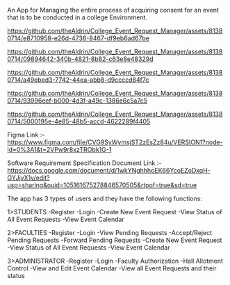 An App for Managing the entire process of acquiring consent for an event that is to be conducted in a college Environment.



https://github.com/theAldrin/College_Event_Request_Manager/assets/81380714/e8710958-e26d-4736-8467-df9eb6ad67be




https://github.com/theAldrin/College_Event_Request_Manager/assets/81380714/09894642-340b-4821-8b82-c63e8e48329d




https://github.com/theAldrin/College_Event_Request_Manager/assets/81380714/a49ebed3-7742-44ea-abb8-d9ccccd84f7c




https://github.com/theAldrin/College_Event_Request_Manager/assets/81380714/93996eef-b000-4d3f-a49c-1386e6c5a7c5





https://github.com/theAldrin/College_Event_Request_Manager/assets/81380714/5000195e-4e85-48b5-accd-4622289f4405


Figma Link :- https://www.figma.com/file/CVG9SyWymsjST2zEsZz84u/VERSION1?node-id=0%3A1&t=2VPw9r8xzTRObk1G-1

Software Requirement Specification Document Link :- https://docs.google.com/document/d/1wkYNghhhoEK66YcoEZoDxqH-GYJjvX1v/edit?usp=sharing&ouid=105161675278846570505&rtpof=true&sd=true

The app has 3 types of users and they have the following functions:

1>STUDENTS -Register -Login -Create New Event Request -View Status of All Event Requests -View Event Calendar

2>FACULTIES -Register -Login -View Pending Requests -Accept/Reject Pending Requests -Forward Pending Requests -Create New Event Request -View Status of All Event Requests -View Event Calendar

3>ADMINISTRATOR -Register -Login -Faculty Authorization -Hall Allotment Control -View and Edit Event Calendar -View all Event Requests and their status

